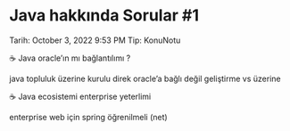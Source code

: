 # Java hakkında Sorular #1

Tarih: October 3, 2022 9:53 PM
Tip: KonuNotu

<aside>
☕ Java oracle’ın mı bağlantılımı ?

</aside>

java topluluk üzerine kurulu direk oracle’a bağlı değil geliştirme vs üzerine

<aside>
☕  Java ecosistemi enterprise yeterlimi

</aside>

enterprise web için spring öğrenilmeli (net)